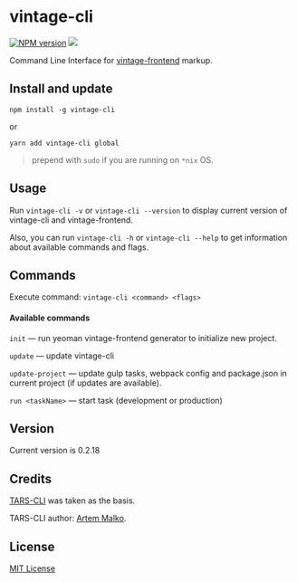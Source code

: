 # vintage-cli

[![NPM version][npm-image]][npm-url]
![][license-url]

Command Line Interface for [vintage-frontend](https://github.com/Vintage-web-production/generator-vintage-frontend) markup.

## Install and update ##

`npm install -g vintage-cli`

or

`yarn add vintage-cli global`

> prepend with `sudo` if you are running on `*nix` OS.

## Usage ##

Run `vintage-cli -v` or `vintage-cli --version` to display current version of vintage-cli and vintage-frontend.

Also, you can run `vintage-cli -h` or `vintage-cli --help` to get information about available commands and flags.

## Commands ##

Execute command: `vintage-cli <command> <flags>`

#### Available commands ####

`init` — run yeoman vintage-frontend generator to initialize new project.

`update` — update vintage-cli

`update-project` — update gulp tasks, webpack config and package.json in current project (if updates are available).

`run <taskName>` — start task (development or production)


## Version ##

Current version is 0.2.18

## Credits ##

[TARS-CLI](https://github.com/tars/tars-cli) was taken as the basis.

TARS-CLI author: [Artem Malko](https://github.com/artem-malko).

## License ##

[MIT License](https://github.com/Vintage-web-production/vintage-cli/blob/master/LICENSE)

[npm-url]: https://www.npmjs.com/package/vintage-cli
[npm-image]: https://badge.fury.io/js/vintage-cli.svg
[license-url]: https://img.shields.io/npm/l/express.svg